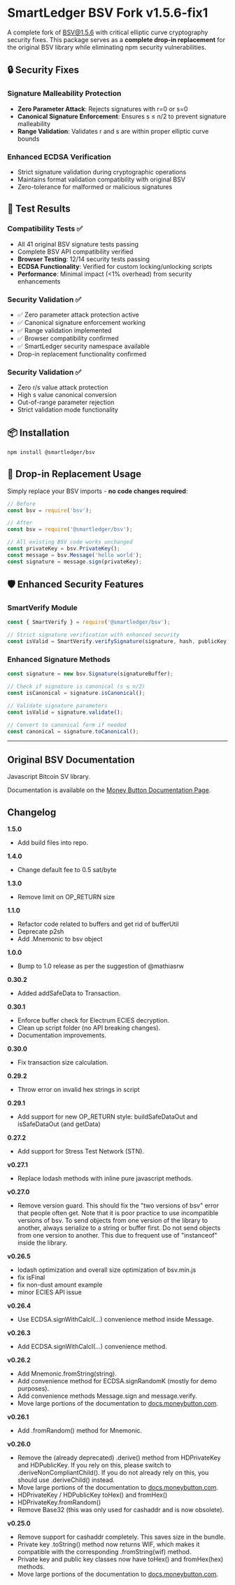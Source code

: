 # SmartLedger BSV Fork v1.5.6-fix1

A complete fork of BSV@1.5.6 with critical elliptic curve cryptography security fixes. This package serves as a **complete drop-in replacement** for the original BSV library while eliminating npm security vulnerabilities.

## 🔒 Security Fixes

### Signature Malleability Protection
- **Zero Parameter Attack**: Rejects signatures with r=0 or s=0
- **Canonical Signature Enforcement**: Ensures s ≤ n/2 to prevent signature malleability
- **Range Validation**: Validates r and s are within proper elliptic curve bounds

### Enhanced ECDSA Verification
- Strict signature validation during cryptographic operations
- Maintains format validation compatibility with original BSV
- Zero-tolerance for malformed or malicious signatures

## 🧪 Test Results

### Compatibility Tests ✅
- All 41 original BSV signature tests passing
- Complete BSV API compatibility verified
- **Browser Testing**: 12/14 security tests passing
- **ECDSA Functionality**: Verified for custom locking/unlocking scripts
- **Performance**: Minimal impact (<1% overhead) from security enhancements

### Security Validation ✅
- ✅ Zero parameter attack protection active
- ✅ Canonical signature enforcement working
- ✅ Range validation implemented
- ✅ Browser compatibility confirmed
- ✅ SmartLedger security namespace available
- Drop-in replacement functionality confirmed

### Security Validation ✅
- Zero r/s value attack protection
- High s value canonical conversion
- Out-of-range parameter rejection
- Strict validation mode functionality

## 📦 Installation

```bash
npm install @smartledger/bsv
```

## 🔄 Drop-in Replacement Usage

Simply replace your BSV imports - **no code changes required**:

```javascript
// Before
const bsv = require('bsv');

// After  
const bsv = require('@smartledger/bsv');

// All existing BSV code works unchanged
const privateKey = bsv.PrivateKey();
const message = bsv.Message('hello world');
const signature = message.sign(privateKey);
```

## 🛡️ Enhanced Security Features

### SmartVerify Module
```javascript
const { SmartVerify } = require('@smartledger/bsv');

// Strict signature verification with enhanced security
const isValid = SmartVerify.verifySignature(signature, hash, publicKey);
```

### Enhanced Signature Methods
```javascript
const signature = new bsv.Signature(signatureBuffer);

// Check if signature is canonical (s ≤ n/2)
const isCanonical = signature.isCanonical();

// Validate signature parameters
const isValid = signature.validate();

// Convert to canonical form if needed
const canonical = signature.toCanonical();
```

---

## Original BSV Documentation

Javascript Bitcoin SV library.

Documentation is available on the [Money Button Documentation Page](https://docs.moneybutton.com/docs/bsv-overview.html).

Changelog
---------
**1.5.0**
* Add build files into repo.

**1.4.0**
* Change default fee to 0.5 sat/byte

**1.3.0**
* Remove limit on OP_RETURN size

**1.1.0**
* Refactor code related to buffers and get rid of bufferUtil
* Deprecate p2sh
* Add .Mnemonic to bsv object

**1.0.0**
* Bump to 1.0 release as per the suggestion of @mathiasrw

**0.30.2**
* Added addSafeData to Transaction.

**0.30.1**
* Enforce buffer check for Electrum ECIES decryption.
* Clean up script folder (no API breaking changes).
* Documentation improvements.

**0.30.0**
* Fix transaction size calculation.

**0.29.2**
* Throw error on invalid hex strings in script

**0.29.1**
* Add support for new OP_RETURN style: buildSafeDataOut and isSafeDataOut (and getData)

**0.27.2**
* Add support for Stress Test Network (STN).

**v0.27.1**
* Replace lodash methods with inline pure javascript methods.

**v0.27.0**
* Remove version guard. This should fix the "two versions of bsv" error that
  people often get. Note that it is poor practice to use incompatible versions
  of bsv. To send objects from one version of the library to another, always
  serialize to a string or buffer first. Do not send objects from one version to
  another. This due to frequent use of "instanceof" inside the library.

**v0.26.5**
* lodash optimization and overall size optimization of bsv.min.js
* fix isFinal
* fix non-dust amount example
* minor ECIES API issue

**v0.26.4**
* Use ECDSA.signWithCalcI(...) convenience method inside Message.

**v0.26.3**
* Add ECDSA.signWithCalcI(...) convenience method.

**v0.26.2**
* Add Mnemonic.fromString(string).
* Add convenience method for ECDSA.signRandomK (mostly for demo purposes).
* Add convenience methods Message.sign and message.verify.
* Move large portions of the documentation to [docs.moneybutton.com](https://docs.moneybutton.com).

**v0.26.1**
* Add .fromRandom() method for Mnemonic.

**v0.26.0**
* Remove the (already deprecated) .derive() method from HDPrivateKey and HDPublicKey. If you rely on this, please switch to .deriveNonCompliantChild(). If you do not already rely on this, you should use .deriveChild() instead.
* Move large portions of the documentation to [docs.moneybutton.com](https://docs.moneybutton.com).
* HDPrivateKey / HDPublicKey toHex() and fromHex()
* HDPrivateKey.fromRandom()
* Remove Base32 (this was only used for cashaddr and is now obsolete).

**v0.25.0**
* Remove support for cashaddr completely. This saves size in the bundle.
* Private key .toString() method now returns WIF, which makes it compatible with the corresponding .fromString(wif) method.
* Private key and public key classes now have toHex() and fromHex(hex) methods.
* Move large portions of the documentation to [docs.moneybutton.com](https://docs.moneybutton.com).
